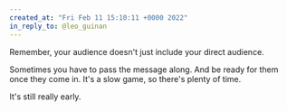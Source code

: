 ```yaml
---
created_at: "Fri Feb 11 15:10:11 +0000 2022"
in_reply_to: @leo_guinan
---
```


Remember, your audience doesn't just include your direct audience. 

Sometimes you have to pass the message along. And be ready for them once they come in. It's a slow game, so there's plenty of time.

It's still really early.